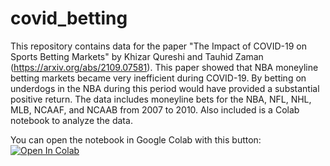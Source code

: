 # covid_betting
This repository contains data for the paper "The Impact of COVID-19 on Sports Betting Markets" by Khizar Qureshi and Tauhid Zaman (https://arxiv.org/abs/2109.07581).  This paper showed that NBA moneyline betting markets became very inefficient during COVID-19.  By betting on underdogs in the NBA during this period would have provided a substantial positive return.  The data includes moneyline bets for the NBA, NFL, NHL, MLB, NCAAF, and NCAAB from 2007 to 2010.  Also included is a Colab notebook to analyze the data.

You can open the notebook in Google Colab with this button: [![Open In Colab](https://colab.research.google.com/assets/colab-badge.svg)](https://colab.research.google.com/github/zlisto/covid_betting/blob/main/CovidBetting.ipynb)
